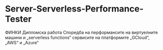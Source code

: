 # Server-Serverless-Performance-Tester

ФИНКИ Дипломска работа
Споредба на перформансите на виртуелните машини и „serverless functions“ сервисите на платформите „GCloud“, „AWS“ и „Azure“

